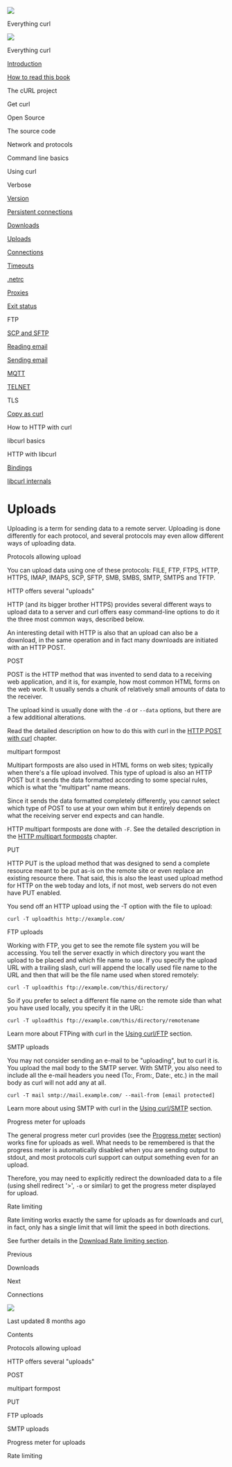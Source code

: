 <a href="../index.html" class="link-a079aa82--primary-53a25e66--logoLink-10d08504"></a>

<img src="https://gblobscdn.gitbook.com/orgs%2F-LxuH0qSm4xO9nWfEBlB%2Favatar.png?alt=media" class="image-67b14f24--avatar-1c1d03ec" />

<span class="text-4505230f--UIH400-4e41e82a--textContentFamily-49a318e1--spaceNameText-677c2969">Everything curl</span>

<a href="../index.html" class="link-a079aa82--primary-53a25e66--logoLink-10d08504"></a>

<img src="https://gblobscdn.gitbook.com/orgs%2F-LxuH0qSm4xO9nWfEBlB%2Favatar.png?alt=media" class="image-67b14f24--avatar-1c1d03ec" />

<span class="text-4505230f--UIH400-4e41e82a--textContentFamily-49a318e1--spaceNameText-677c2969">Everything curl</span>

<a href="../index.html" class="navButton-94f2579c--navButtonClickable-161b88ca"><span class="text-4505230f--UIH300-2063425d--textContentFamily-49a318e1--navButtonLabel-14a4968f">Introduction</span></a>

<a href="../how-to-read.html" class="navButton-94f2579c--navButtonClickable-161b88ca"><span class="text-4505230f--UIH300-2063425d--textContentFamily-49a318e1--navButtonLabel-14a4968f">How to read this book</span></a>

<span class="text-4505230f--UIH300-2063425d--textContentFamily-49a318e1--navButtonLabel-14a4968f">The cURL project</span>

<span class="text-4505230f--UIH300-2063425d--textContentFamily-49a318e1--navButtonLabel-14a4968f">Get curl</span>

<span class="text-4505230f--UIH300-2063425d--textContentFamily-49a318e1--navButtonLabel-14a4968f">Open Source</span>

<span class="text-4505230f--UIH300-2063425d--textContentFamily-49a318e1--navButtonLabel-14a4968f">The source code</span>

<span class="text-4505230f--UIH300-2063425d--textContentFamily-49a318e1--navButtonLabel-14a4968f">Network and protocols</span>

<span class="text-4505230f--UIH300-2063425d--textContentFamily-49a318e1--navButtonLabel-14a4968f">Command line basics</span>

<span class="text-4505230f--UIH300-2063425d--textContentFamily-49a318e1--navButtonLabel-14a4968f">Using curl</span>

<span class="text-4505230f--UIH300-2063425d--textContentFamily-49a318e1--navButtonLabel-14a4968f">Verbose</span>

<a href="version.html" class="navButton-94f2579c--pageItemWithChildrenNested-2c5d8183--navButtonClickable-161b88ca"><span class="text-4505230f--UIH300-2063425d--textContentFamily-49a318e1--navButtonLabel-14a4968f">Version</span></a>

<a href="persist.html" class="navButton-94f2579c--pageItemWithChildrenNested-2c5d8183--navButtonClickable-161b88ca"><span class="text-4505230f--UIH300-2063425d--textContentFamily-49a318e1--navButtonLabel-14a4968f">Persistent connections</span></a>

<a href="downloads.html" class="navButton-94f2579c--pageItemWithChildrenNested-2c5d8183--navButtonClickable-161b88ca"><span class="text-4505230f--UIH300-2063425d--textContentFamily-49a318e1--navButtonLabel-14a4968f">Downloads</span></a>

<a href="uploads.html" class="navButton-94f2579c--pageItemWithChildrenNested-2c5d8183--navButtonClickable-161b88ca--navButtonOpened-6a88552e"><span class="text-4505230f--UIH300-2063425d--textContentFamily-49a318e1--navButtonLabel-14a4968f">Uploads</span></a>

<a href="connections.html" class="navButton-94f2579c--pageItemWithChildrenNested-2c5d8183--navButtonClickable-161b88ca"><span class="text-4505230f--UIH300-2063425d--textContentFamily-49a318e1--navButtonLabel-14a4968f">Connections</span></a>

<a href="timeouts.html" class="navButton-94f2579c--pageItemWithChildrenNested-2c5d8183--navButtonClickable-161b88ca"><span class="text-4505230f--UIH300-2063425d--textContentFamily-49a318e1--navButtonLabel-14a4968f">Timeouts</span></a>

<a href="netrc.html" class="navButton-94f2579c--pageItemWithChildrenNested-2c5d8183--navButtonClickable-161b88ca"><span class="text-4505230f--UIH300-2063425d--textContentFamily-49a318e1--navButtonLabel-14a4968f">.netrc</span></a>

<a href="proxies.html" class="navButton-94f2579c--pageItemWithChildrenNested-2c5d8183--navButtonClickable-161b88ca"><span class="text-4505230f--UIH300-2063425d--textContentFamily-49a318e1--navButtonLabel-14a4968f">Proxies</span></a>

<a href="returns.html" class="navButton-94f2579c--pageItemWithChildrenNested-2c5d8183--navButtonClickable-161b88ca"><span class="text-4505230f--UIH300-2063425d--textContentFamily-49a318e1--navButtonLabel-14a4968f">Exit status</span></a>

<span class="text-4505230f--UIH300-2063425d--textContentFamily-49a318e1--navButtonLabel-14a4968f">FTP</span>

<a href="scpsftp.html" class="navButton-94f2579c--pageItemWithChildrenNested-2c5d8183--navButtonClickable-161b88ca"><span class="text-4505230f--UIH300-2063425d--textContentFamily-49a318e1--navButtonLabel-14a4968f">SCP and SFTP</span></a>

<a href="reademail.html" class="navButton-94f2579c--pageItemWithChildrenNested-2c5d8183--navButtonClickable-161b88ca"><span class="text-4505230f--UIH300-2063425d--textContentFamily-49a318e1--navButtonLabel-14a4968f">Reading email</span></a>

<a href="smtp.html" class="navButton-94f2579c--pageItemWithChildrenNested-2c5d8183--navButtonClickable-161b88ca"><span class="text-4505230f--UIH300-2063425d--textContentFamily-49a318e1--navButtonLabel-14a4968f">Sending email</span></a>

<a href="mqtt.html" class="navButton-94f2579c--pageItemWithChildrenNested-2c5d8183--navButtonClickable-161b88ca"><span class="text-4505230f--UIH300-2063425d--textContentFamily-49a318e1--navButtonLabel-14a4968f">MQTT</span></a>

<a href="telnet.html" class="navButton-94f2579c--pageItemWithChildrenNested-2c5d8183--navButtonClickable-161b88ca"><span class="text-4505230f--UIH300-2063425d--textContentFamily-49a318e1--navButtonLabel-14a4968f">TELNET</span></a>

<span class="text-4505230f--UIH300-2063425d--textContentFamily-49a318e1--navButtonLabel-14a4968f">TLS</span>

<a href="copyas.html" class="navButton-94f2579c--pageItemWithChildrenNested-2c5d8183--navButtonClickable-161b88ca"><span class="text-4505230f--UIH300-2063425d--textContentFamily-49a318e1--navButtonLabel-14a4968f">Copy as curl</span></a>

<span class="text-4505230f--UIH300-2063425d--textContentFamily-49a318e1--navButtonLabel-14a4968f">How to HTTP with curl</span>

<span class="text-4505230f--UIH300-2063425d--textContentFamily-49a318e1--navButtonLabel-14a4968f">libcurl basics</span>

<span class="text-4505230f--UIH300-2063425d--textContentFamily-49a318e1--navButtonLabel-14a4968f">HTTP with libcurl</span>

<a href="../bindings.html" class="navButton-94f2579c--navButtonClickable-161b88ca"><span class="text-4505230f--UIH300-2063425d--textContentFamily-49a318e1--navButtonLabel-14a4968f">Bindings</span></a>

<a href="../internals.html" class="navButton-94f2579c--navButtonClickable-161b88ca"><span class="text-4505230f--UIH300-2063425d--textContentFamily-49a318e1--navButtonLabel-14a4968f">libcurl internals</span></a>

<a href="../bookindex.html" class="navButton-94f2579c--navButtonClickable-161b88ca"><span class="text-4505230f--UIH300-2063425d--textContentFamily-49a318e1--navButtonLabel-14a4968f"></span></a>

<a href="https://www.gitbook.com/?utm_source=content&amp;utm_medium=trademark&amp;utm_campaign=curl-1" class="reset-3c756112--trademark-a8da4b94"></a>

<span class="text-4505230f--TextH200-a3425406--textUIFamily-5ebd8e40"></span>

# <span class="text-4505230f--DisplayH900-bfb998fa--textContentFamily-49a318e1">Uploads</span>

<span class="text-4505230f--UIH300-2063425d--textUIFamily-5ebd8e40--text-8ee2c8b2"></span>

<span class="text-4505230f--UIH300-2063425d--textUIFamily-5ebd8e40--text-8ee2c8b2"></span>

<span class="text-4505230f--TextH400-3033861f--textContentFamily-49a318e1"><span data-key="0a12a3814dd74269a2b84e3eec801c13"><span data-offset-key="0a12a3814dd74269a2b84e3eec801c13:0">Uploading is a term for sending data to a remote server. Uploading is done differently for each protocol, and several protocols may even allow different ways of uploading data.</span></span></span>

<span class="text-4505230f--HeadingH700-04e1a2a3--textContentFamily-49a318e1"><span data-key="05a025871a65499699df76979949776f"><span data-offset-key="05a025871a65499699df76979949776f:0">Protocols allowing upload</span></span></span>

<span class="text-4505230f--TextH400-3033861f--textContentFamily-49a318e1"><span data-key="70cbb30bf98d4e688945feee8cc48a59"><span data-offset-key="70cbb30bf98d4e688945feee8cc48a59:0">You can upload data using one of these protocols: FILE, FTP, FTPS, HTTP, HTTPS, IMAP, IMAPS, SCP, SFTP, SMB, SMBS, SMTP, SMTPS and TFTP.</span></span></span>

<span class="text-4505230f--HeadingH700-04e1a2a3--textContentFamily-49a318e1"><span data-key="12d4f3de9590489bbd0931cb5bf63bde"><span data-offset-key="12d4f3de9590489bbd0931cb5bf63bde:0">HTTP offers several "uploads"</span></span></span>

<span class="text-4505230f--TextH400-3033861f--textContentFamily-49a318e1"><span data-key="fb730e2dadd04c4285d875ea306bd516"><span data-offset-key="fb730e2dadd04c4285d875ea306bd516:0">HTTP (and its bigger brother HTTPS) provides several different ways to upload data to a server and curl offers easy command-line options to do it the three most common ways, described below.</span></span></span>

<span class="text-4505230f--TextH400-3033861f--textContentFamily-49a318e1"><span data-key="e0ede6c11b8043c78f2e0fd64906eec1"><span data-offset-key="e0ede6c11b8043c78f2e0fd64906eec1:0">An interesting detail with HTTP is also that an upload can also be a download, in the same operation and in fact many downloads are initiated with an HTTP POST.</span></span></span>

<span class="text-4505230f--HeadingH600-23f228db--textContentFamily-49a318e1"><span data-key="a740cb1576334e22b683c43cc665a7b5"><span data-offset-key="a740cb1576334e22b683c43cc665a7b5:0">POST</span></span></span>

<span class="text-4505230f--TextH400-3033861f--textContentFamily-49a318e1"><span data-key="688ea7e18ec646b7afc4e760c645abf9"><span data-offset-key="688ea7e18ec646b7afc4e760c645abf9:0">POST is the HTTP method that was invented to send data to a receiving web application, and it is, for example, how most common HTML forms on the web work. It usually sends a chunk of relatively small amounts of data to the receiver.</span></span></span>

<span class="text-4505230f--TextH400-3033861f--textContentFamily-49a318e1"><span data-key="3bc7d82c196540c1bdb12ba955ec9fe2"><span data-offset-key="3bc7d82c196540c1bdb12ba955ec9fe2:0">The upload kind is usually done with the </span><span data-offset-key="3bc7d82c196540c1bdb12ba955ec9fe2:1">`-d`</span><span data-offset-key="3bc7d82c196540c1bdb12ba955ec9fe2:2"> or </span><span data-offset-key="3bc7d82c196540c1bdb12ba955ec9fe2:3">`--data`</span><span data-offset-key="3bc7d82c196540c1bdb12ba955ec9fe2:4"> options, but there are a few additional alterations.</span></span></span>

<span class="text-4505230f--TextH400-3033861f--textContentFamily-49a318e1"><span data-key="d477cec713384b2daa8150c665f1fba3"><span data-offset-key="d477cec713384b2daa8150c665f1fba3:0">Read the detailed description on how to do this with curl in the </span></span><a href="../http/post.html" class="link-a079aa82--primary-53a25e66--link-faf6c434"><span data-key="2e55939b3a294a08b04867b8bceb4bac"><span data-offset-key="2e55939b3a294a08b04867b8bceb4bac:0">HTTP POST with curl</span></span></a><span data-key="7e6fc21e0a3b447cb895d2466c025f71"><span data-offset-key="7e6fc21e0a3b447cb895d2466c025f71:0"> chapter.</span></span></span>

<span class="text-4505230f--HeadingH600-23f228db--textContentFamily-49a318e1"><span data-key="3162c484291d4783b1aaaeb8d7ad0211"><span data-offset-key="3162c484291d4783b1aaaeb8d7ad0211:0">multipart formpost</span></span></span>

<span class="text-4505230f--TextH400-3033861f--textContentFamily-49a318e1"><span data-key="35b3623408c74fd1803deef8f5960d86"><span data-offset-key="35b3623408c74fd1803deef8f5960d86:0">Multipart formposts are also used in HTML forms on web sites; typically when there's a file upload involved. This type of upload is also an HTTP POST but it sends the data formatted according to some special rules, which is what the "multipart" name means.</span></span></span>

<span class="text-4505230f--TextH400-3033861f--textContentFamily-49a318e1"><span data-key="57f037abd0b24b7b9b45f7b7ba138474"><span data-offset-key="57f037abd0b24b7b9b45f7b7ba138474:0">Since it sends the data formatted completely differently, you cannot select which type of POST to use at your own whim but it entirely depends on what the receiving server end expects and can handle.</span></span></span>

<span class="text-4505230f--TextH400-3033861f--textContentFamily-49a318e1"><span data-key="5fb0f8ea955e46c98c27518bb90ffa72"><span data-offset-key="5fb0f8ea955e46c98c27518bb90ffa72:0">HTTP multipart formposts are done with </span><span data-offset-key="5fb0f8ea955e46c98c27518bb90ffa72:1">`-F`</span><span data-offset-key="5fb0f8ea955e46c98c27518bb90ffa72:2">. See the detailed description in the </span></span><a href="../http/multipart.html" class="link-a079aa82--primary-53a25e66--link-faf6c434"><span data-key="4f96f7f292ce48cbacbbbff9c6a0e3c9"><span data-offset-key="4f96f7f292ce48cbacbbbff9c6a0e3c9:0">HTTP multipart formposts</span></span></a><span data-key="c8ce47da77d84a15a91e2bd1e0d73a4d"><span data-offset-key="c8ce47da77d84a15a91e2bd1e0d73a4d:0"> chapter.</span></span></span>

<span class="text-4505230f--HeadingH600-23f228db--textContentFamily-49a318e1"><span data-key="d6d0382a40cc4108b8909adc2b763790"><span data-offset-key="d6d0382a40cc4108b8909adc2b763790:0">PUT</span></span></span>

<span class="text-4505230f--TextH400-3033861f--textContentFamily-49a318e1"><span data-key="b06fa5fc41da493fbd8fb896545bbc90"><span data-offset-key="b06fa5fc41da493fbd8fb896545bbc90:0">HTTP PUT is the upload method that was designed to send a complete resource meant to be put as-is on the remote site or even replace an existing resource there. That said, this is also the least used upload method for HTTP on the web today and lots, if not most, web servers do not even have PUT enabled.</span></span></span>

<span class="text-4505230f--TextH400-3033861f--textContentFamily-49a318e1"><span data-key="42009ca0c4154bebbf8f093b6320598e"><span data-offset-key="42009ca0c4154bebbf8f093b6320598e:0">You send off an HTTP upload using the -T option with the file to upload:</span></span></span>

    curl -T uploadthis http://example.com/

<span class="text-4505230f--HeadingH700-04e1a2a3--textContentFamily-49a318e1"><span data-key="521189dcfa23475b895ec0cc021e7f6a"><span data-offset-key="521189dcfa23475b895ec0cc021e7f6a:0">FTP uploads</span></span></span>

<span class="text-4505230f--TextH400-3033861f--textContentFamily-49a318e1"><span data-key="88ad7d6ce1004bcfb64b1881033d4f95"><span data-offset-key="88ad7d6ce1004bcfb64b1881033d4f95:0">Working with FTP, you get to see the remote file system you will be accessing. You tell the server exactly in which directory you want the upload to be placed and which file name to use. If you specify the upload URL with a trailing slash, curl will append the locally used file name to the URL and then that will be the file name used when stored remotely:</span></span></span>

    curl -T uploadthis ftp://example.com/this/directory/

<span class="text-4505230f--TextH400-3033861f--textContentFamily-49a318e1"><span data-key="486b189feb3b4e3884b2d1c95ce077d8"><span data-offset-key="486b189feb3b4e3884b2d1c95ce077d8:0">So if you prefer to select a different file name on the remote side than what you have used locally, you specify it in the URL:</span></span></span>

    curl -T uploadthis ftp://example.com/this/directory/remotename

<span class="text-4505230f--TextH400-3033861f--textContentFamily-49a318e1"><span data-key="8c58e99800b04ad68de6fef9bde1f169"><span data-offset-key="8c58e99800b04ad68de6fef9bde1f169:0">Learn more about FTPing with curl in the </span></span><a href="ftp.html" class="link-a079aa82--primary-53a25e66--link-faf6c434"><span data-key="8fb35f4e3d6e4f22aabc450a417744a0"><span data-offset-key="8fb35f4e3d6e4f22aabc450a417744a0:0">Using curl/FTP</span></span></a><span data-key="fe4f2c19c76b4ddfa5cd55fcfd8520f1"><span data-offset-key="fe4f2c19c76b4ddfa5cd55fcfd8520f1:0"> section.</span></span></span>

<span class="text-4505230f--HeadingH700-04e1a2a3--textContentFamily-49a318e1"><span data-key="9440fca3118f4391b28cede7d96e6790"><span data-offset-key="9440fca3118f4391b28cede7d96e6790:0">SMTP uploads</span></span></span>

<span class="text-4505230f--TextH400-3033861f--textContentFamily-49a318e1"><span data-key="17e5f44b6b974e28af6213f64a7d31b6"><span data-offset-key="17e5f44b6b974e28af6213f64a7d31b6:0">You may not consider sending an e-mail to be "uploading", but to curl it is. You upload the mail body to the SMTP server. With SMTP, you also need to include all the e-mail headers you need (To:, From:, Date:, etc.) in the mail body as curl will not add any at all.</span></span></span>

    curl -T mail smtp://mail.example.com/ --mail-from [email protected]

<span class="text-4505230f--TextH400-3033861f--textContentFamily-49a318e1"><span data-key="b0daee0ce9fe40a78a499f082ac11570"><span data-offset-key="b0daee0ce9fe40a78a499f082ac11570:0">Learn more about using SMTP with curl in the </span></span><a href="smtp.html" class="link-a079aa82--primary-53a25e66--link-faf6c434"><span data-key="8b64fc60d73d43c19990016d10410d0d"><span data-offset-key="8b64fc60d73d43c19990016d10410d0d:0">Using curl/SMTP</span></span></a><span data-key="a22ae17920384ca4863a43ed9804b329"><span data-offset-key="a22ae17920384ca4863a43ed9804b329:0"> section.</span></span></span>

<span class="text-4505230f--HeadingH700-04e1a2a3--textContentFamily-49a318e1"><span data-key="76209a15604f4348a12ebd27c2d42889"><span data-offset-key="76209a15604f4348a12ebd27c2d42889:0">Progress meter for uploads</span></span></span>

<span class="text-4505230f--TextH400-3033861f--textContentFamily-49a318e1"><span data-key="8c2fab871a8a4f09b9032f60a41eb47f"><span data-offset-key="8c2fab871a8a4f09b9032f60a41eb47f:0">The general progress meter curl provides (see the </span></span><a href="../cmdline/progressmeter.html" class="link-a079aa82--primary-53a25e66--link-faf6c434"><span data-key="8e18b7c20ae8470a94f685ec5d63f005"><span data-offset-key="8e18b7c20ae8470a94f685ec5d63f005:0">Progress meter</span></span></a><span data-key="3276d2cba0a44ad6938b634b9d72f724"><span data-offset-key="3276d2cba0a44ad6938b634b9d72f724:0"> section) works fine for uploads as well. What needs to be remembered is that the progress meter is automatically disabled when you are sending output to stdout, and most protocols curl support can output something even for an upload.</span></span></span>

<span class="text-4505230f--TextH400-3033861f--textContentFamily-49a318e1"><span data-key="679fd8a8b4ed458e978d8534b66d455f"><span data-offset-key="679fd8a8b4ed458e978d8534b66d455f:0">Therefore, you may need to explicitly redirect the downloaded data to a file (using shell redirect '&gt;', </span><span data-offset-key="679fd8a8b4ed458e978d8534b66d455f:1">`-o`</span><span data-offset-key="679fd8a8b4ed458e978d8534b66d455f:2"> or similar) to get the progress meter displayed for upload.</span></span></span>

<span class="text-4505230f--HeadingH700-04e1a2a3--textContentFamily-49a318e1"><span data-key="5d107987b16e4005887d59bc68c3d266"><span data-offset-key="5d107987b16e4005887d59bc68c3d266:0">Rate limiting</span></span></span>

<span class="text-4505230f--TextH400-3033861f--textContentFamily-49a318e1"><span data-key="4baa9cd45aa1424090601f8dba4e7f99"><span data-offset-key="4baa9cd45aa1424090601f8dba4e7f99:0">Rate limiting works exactly the same for uploads as for downloads and curl, in fact, only has a single limit that will limit the speed in both directions.</span></span></span>

<span class="text-4505230f--TextH400-3033861f--textContentFamily-49a318e1"><span data-key="b959833f79b34bf7ae53e2f17e005f2c"><span data-offset-key="b959833f79b34bf7ae53e2f17e005f2c:0">See further details in the </span></span><a href="downloads.html#rate-limiting" class="link-a079aa82--primary-53a25e66--link-faf6c434"><span data-key="fdef49eab9a1426fad3a7967542be4de"><span data-offset-key="fdef49eab9a1426fad3a7967542be4de:0">Download Rate limiting section</span></span></a><span data-key="9022cbb890034248bca2487b68e22fc7"><span data-offset-key="9022cbb890034248bca2487b68e22fc7:0">.</span></span></span>

<a href="downloads.html" class="reset-3c756112--card-6570f064--whiteCard-fff091a4--cardPrevious-56a5e674"></a>

<span class="text-4505230f--TextH200-a3425406--textContentFamily-49a318e1">Previous</span>

<span class="text-4505230f--UIH400-4e41e82a--textContentFamily-49a318e1">Downloads</span>

<a href="connections.html" class="reset-3c756112--card-6570f064--whiteCard-fff091a4--cardNext-19241c42"></a>

<span class="text-4505230f--TextH200-a3425406--textContentFamily-49a318e1">Next</span>

<span class="text-4505230f--UIH400-4e41e82a--textContentFamily-49a318e1">Connections</span>

<img src="https://avatars.githubusercontent.com/u/66654881?v=4" class="image-67b14f24--avatar-1c1d03ec" />

<span class="text-4505230f--TextH200-a3425406--textContentFamily-49a318e1">Last updated 8 months ago</span>

<span class="text-4505230f--UIH300-2063425d--textUIFamily-5ebd8e40"></span>

<span class="text-4505230f--InfoH100-1e92e1d1--textContentFamily-49a318e1">Contents</span>

<a href="uploads.html#protocols-allowing-upload" class="reset-3c756112--menuItem-aa02f6ec--menuItemLight-757d5235--menuItemInline-173bdf97--pageTocItem-f4427024"></a>

<span class="text-4505230f--UIH300-2063425d--textContentFamily-49a318e1"><span class="text-4505230f--UIH200-50ead35f--textContentFamily-49a318e1">Protocols allowing upload</span></span>

<a href="uploads.html#http-offers-several-uploads" class="reset-3c756112--menuItem-aa02f6ec--menuItemLight-757d5235--menuItemInline-173bdf97--pageTocItem-f4427024"></a>

<span class="text-4505230f--UIH300-2063425d--textContentFamily-49a318e1"><span class="text-4505230f--UIH200-50ead35f--textContentFamily-49a318e1">HTTP offers several "uploads"</span></span>

<a href="uploads.html#post" class="reset-3c756112--menuItem-aa02f6ec--menuItemLight-757d5235--menuItemInline-173bdf97--pageTocItem-f4427024"></a>

<span class="text-4505230f--UIH300-2063425d--textContentFamily-49a318e1"><span class="text-4505230f--UIH200-50ead35f--textContentFamily-49a318e1--pageTocLinkH2-2294976c">POST</span></span>

<a href="uploads.html#multipart-formpost" class="reset-3c756112--menuItem-aa02f6ec--menuItemLight-757d5235--menuItemInline-173bdf97--pageTocItem-f4427024"></a>

<span class="text-4505230f--UIH300-2063425d--textContentFamily-49a318e1"><span class="text-4505230f--UIH200-50ead35f--textContentFamily-49a318e1--pageTocLinkH2-2294976c">multipart formpost</span></span>

<a href="uploads.html#put" class="reset-3c756112--menuItem-aa02f6ec--menuItemLight-757d5235--menuItemInline-173bdf97--pageTocItem-f4427024"></a>

<span class="text-4505230f--UIH300-2063425d--textContentFamily-49a318e1"><span class="text-4505230f--UIH200-50ead35f--textContentFamily-49a318e1--pageTocLinkH2-2294976c">PUT</span></span>

<a href="uploads.html#ftp-uploads" class="reset-3c756112--menuItem-aa02f6ec--menuItemLight-757d5235--menuItemInline-173bdf97--pageTocItem-f4427024"></a>

<span class="text-4505230f--UIH300-2063425d--textContentFamily-49a318e1"><span class="text-4505230f--UIH200-50ead35f--textContentFamily-49a318e1">FTP uploads</span></span>

<a href="uploads.html#smtp-uploads" class="reset-3c756112--menuItem-aa02f6ec--menuItemLight-757d5235--menuItemInline-173bdf97--pageTocItem-f4427024"></a>

<span class="text-4505230f--UIH300-2063425d--textContentFamily-49a318e1"><span class="text-4505230f--UIH200-50ead35f--textContentFamily-49a318e1">SMTP uploads</span></span>

<a href="uploads.html#progress-meter-for-uploads" class="reset-3c756112--menuItem-aa02f6ec--menuItemLight-757d5235--menuItemInline-173bdf97--pageTocItem-f4427024"></a>

<span class="text-4505230f--UIH300-2063425d--textContentFamily-49a318e1"><span class="text-4505230f--UIH200-50ead35f--textContentFamily-49a318e1">Progress meter for uploads</span></span>

<a href="uploads.html#rate-limiting" class="reset-3c756112--menuItem-aa02f6ec--menuItemLight-757d5235--menuItemInline-173bdf97--pageTocItem-f4427024"></a>

<span class="text-4505230f--UIH300-2063425d--textContentFamily-49a318e1"><span class="text-4505230f--UIH200-50ead35f--textContentFamily-49a318e1">Rate limiting</span></span>
